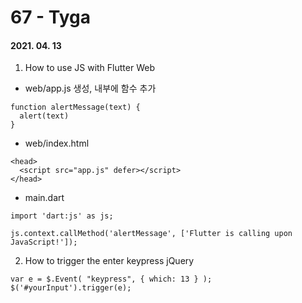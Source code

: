 67 - Tyga
========
#### 2021. 04. 13

1. How to use JS with Flutter Web
  - web/app.js 생성, 내부에 함수 추가
  ```
  function alertMessage(text) {
    alert(text)
  } 
  ```
  - web/index.html
  ```
  <head>
    <script src="app.js" defer></script>
  </head> 
  ```
  - main.dart
  ```
  import 'dart:js' as js;

  js.context.callMethod('alertMessage', ['Flutter is calling upon JavaScript!']);
  ```

2. How to trigger the enter keypress jQuery
  ```
  var e = $.Event( "keypress", { which: 13 } );
  $('#yourInput').trigger(e);
  ```